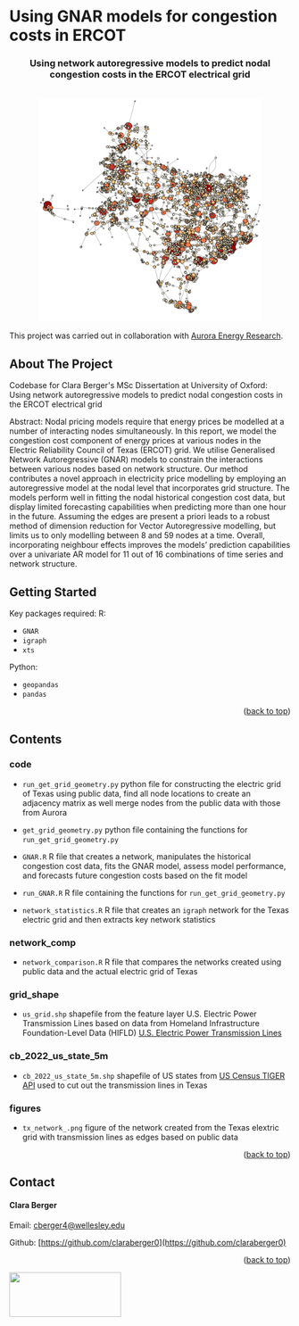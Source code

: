 
# Using GNAR models for congestion costs in ERCOT

<h3 align="center">Using network autoregressive models to predict nodal congestion costs in the ERCOT electrical grid</h3>
<!-- PROJECT LOGO -->
<br />
<div align="center">
  <a href="https://github.com/claraberger0/GNARmodelling">
    <img src="figures/tx_network_.png" alt="Logo" width="400" height="400">
  </a>

</div>

This project was carried out in collaboration with [Aurora Energy Research](https://auroraer.com/).

<!-- ABOUT THE PROJECT -->
## About The Project

Codebase for Clara Berger's MSc Dissertation at University of Oxford: Using network autoregressive models to predict nodal congestion costs in the ERCOT electrical grid

Abstract: 
Nodal pricing models require that energy prices be modelled at a number of interacting nodes simultaneously. In this report, we model the congestion cost component of energy prices at various nodes in the Electric Reliability Council of Texas (ERCOT) grid. We utilise Generalised Network Autoregressive (GNAR) models to constrain the interactions between various nodes based on network structure. Our method contributes a novel approach in electricity price modelling by employing an autoregressive model at the nodal level that incorporates grid structure. The models perform well in fitting the nodal historical congestion cost data, but display limited forecasting capabilities when predicting more than one hour in the future. Assuming the edges are present a priori leads to a robust method of dimension reduction for Vector Autoregressive modelling, but limits us to only modelling between 8 and 59 nodes at a time. Overall, incorporating neighbour effects improves the models’ prediction capabilities over a univariate AR model for 11 out of 16 combinations of time series and network structure.

<!-- GETTING STARTED -->
## Getting Started

Key packages required:
R:
* `GNAR`  
* `igraph`
* `xts`

Python:
* `geopandas`
* `pandas`

<p align="right">(<a href="#readme-top">back to top</a>)</p>



<!-- ROADMAP -->
## Contents

### code
  - `run_get_grid_geometry.py` python file for constructing the electric grid of Texas using public data, find all node locations to create an adjacency matrix as well merge nodes from the public data with those from Aurora
  - `get_grid_geometry.py` python file containing the functions for `run_get_grid_geometry.py`

  - `GNAR.R` R file that creates a network, manipulates the historical congestion cost data, fits the GNAR model, assess model performance, and forecasts future congestion costs based on the fit model
  - `run_GNAR.R` R file containing the functions for `run_get_grid_geometry.py`
    
  - `network_statistics.R` R file that creates an `igraph` network for the Texas electric grid and then extracts key network statistics

### network_comp
  - `network_comparison.R` R file that compares the networks created using public data and the actual electric grid of Texas

### grid_shape
  - `us_grid.shp` shapefile from the feature layer U.S. Electric Power Transmission Lines based on data from Homeland Infrastructure Foundation-Level Data (HIFLD) [U.S. Electric Power Transmission Lines](https://www.arcgis.com/home/item.html?id=d4090758322c4d32a4cd002ffaa0aa12&view=list&sortOrder=desc&sortField=defaultFSOrder)

### cb_2022_us_state_5m
  - `cb_2022_us_state_5m.shp` shapefile of US states from [US Census TIGER API](https://www.census.gov/geographies/mapping-files/time-series/geo/cartographic-boundary.html) used to cut out the transmission lines in Texas

### figures
  - `tx_network_.png` figure of the network created from the Texas elextric grid with transmission lines as edges based on public data


<p align="right">(<a href="#readme-top">back to top</a>)</p>


<!-- CONTACT -->
## Contact

#### Clara Berger 

Email: cberger4@wellesley.edu 

Github: [https://github.com/claraberger0](https://github.com/claraberger0)

<p align="right">(<a href="#readme-top">back to top</a>)</p>

<!--![Dept_Stats_logo_horizontal_RGB](https://github.com/claraberger0/GNARmodelling/assets/36642951/ab6f9a48-8d0a-48c6-bcaf-0cfad3acbfeb)
-->
<div align="left">
  <a>
    <img src="https://github.com/claraberger0/GNARmodelling/assets/36642951/ab6f9a48-8d0a-48c6-bcaf-0cfad3acbfeb" width="200" height="80">
  </a>

</div>


